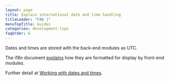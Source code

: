 ```yaml
---
layout: page
title: Explain international date and time handling
titleLeader: "FAQ |"
menuTopTitle: Guides
categories: development-tips
faqOrder: 6
---
```


Dates and times are stored with the back-end modules as UTC.

The i18n document [explains](https://github.com/folio-org/stripes/blob/master/doc/i18n.md#dates-and-times) how they are formatted for display by front-end modules.

Further detail at [Working with dates and times](/guides/dates-and-times/).
